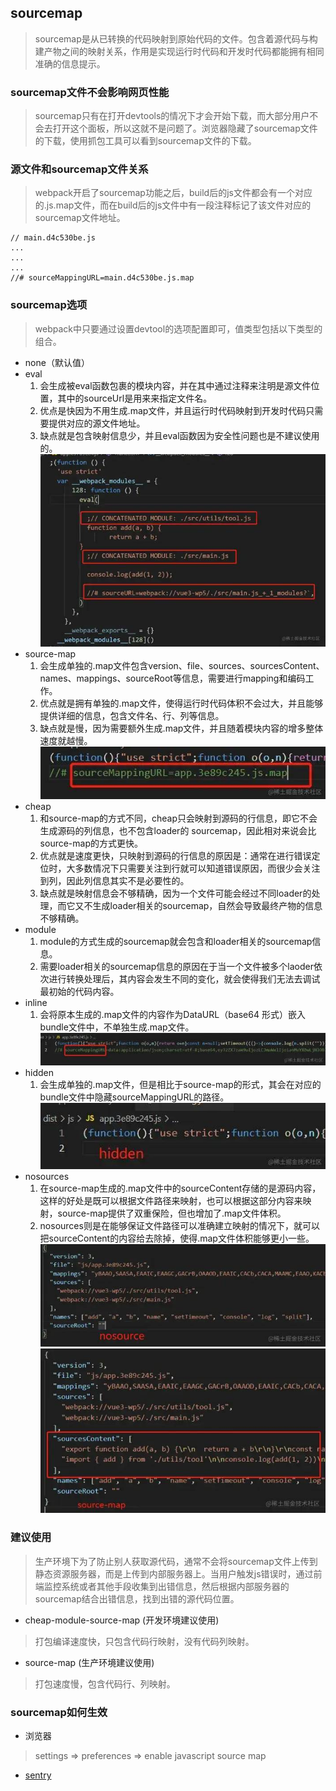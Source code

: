 ## sourcemap
> sourcemap是从已转换的代码映射到原始代码的文件。包含着源代码与构建产物之间的映射关系，作用是实现运行时代码和开发时代码都能拥有相同准确的信息提示。

### sourcemap文件不会影响网页性能
> sourcemap只有在打开devtools的情况下才会开始下载，而大部分用户不会去打开这个面板，所以这就不是问题了。浏览器隐藏了sourcemap文件的下载，使用抓包工具可以看到sourcemap文件的下载。

### 源文件和sourcemap文件关系
> webpack开启了sourcemap功能之后，build后的js文件都会有一个对应的.js.map文件，而在build后的js文件中有一段注释标记了该文件对应的sourcemap文件地址。

```
// main.d4c530be.js
...
...
...
//# sourceMappingURL=main.d4c530be.js.map
```
### sourcemap选项
> webpack中只要通过设置devtool的选项配置即可，值类型包括以下类型的组合。

- none（默认值）
- eval
  1. 会生成被eval函数包裹的模块内容，并在其中通过注释来注明是源文件位置，其中的sourceUrl是用来来指定文件名。
  2. 优点是快因为不用生成.map文件，并且运行时代码映射到开发时代码只需要提供对应的源文件地址。
  3. 缺点就是包含映射信息少，并且eval函数因为安全性问题也是不建议使用的。
![eval](./img/sourcemapEval.jpg)
- source-map
  1. 会生成单独的.map文件包含version、file、sources、sourcesContent、names、mappings、sourceRoot等信息，需要进行mapping和编码工作。
  2. 优点就是拥有单独的.map文件，使得运行时代码体积不会过大，并且能够提供详细的信息，包含文件名、行、列等信息。
  3. 缺点就是慢，因为需要额外生成.map文件，并且随着模块内容的增多整体速度就越慢。
![sourcemap](./img/sourcemap.jpg)
- cheap
  1. 和source-map的方式不同，cheap只会映射到源码的行信息，即它不会生成源码的列信息，也不包含loader的 sourcemap，因此相对来说会比source-map的方式更快。
  2. 优点就是速度更快，只映射到源码的行信息的原因是：通常在进行错误定位时，大多数情况下只需要关注到行就可以知道错误原因，而很少会关注到列，因此列信息其实不是必要性的。
  3. 缺点就是映射信息会不够精确，因为一个文件可能会经过不同loader的处理，而它又不生成loader相关的sourcemap，自然会导致最终产物的信息不够精确。
- module
  1. module的方式生成的sourcemap就会包含和loader相关的sourcemap信息。
  2. 需要loader相关的sourcemap信息的原因在于当一个文件被多个laoder依次进行转换处理后，其内容会发生不同的变化，就会使得我们无法去调试最初始的代码内容。
- inline
  1. 会将原本生成的.map文件的内容作为DataURL（base64 形式）嵌入bundle文件中，不单独生成.map文件。
![sourcemapInline](./img/sourcemapInline.jpg)
- hidden
  1. 会生成单独的.map文件，但是相比于source-map的形式，其会在对应的bundle文件中隐藏sourceMappingURL的路径。
![sourcemapHidden](./img/sourcemapHidden.jpg)
- nosources
  1. 在source-map生成的.map文件中的sourceContent存储的是源码内容，这样的好处是既可以根据文件路径来映射，也可以根据这部分内容来映射，source-map提供了双重保险，但也增加了.map文件体积。
  2. nosources则是在能够保证文件路径可以准确建立映射的情况下，就可以把sourceContent的内容给去除掉，使得.map文件体积能够更小一些。
![sourcemapNosources](./img/sourcemapNosources.jpg)
![sourcemapNosourcesCompare](./img/sourcemapNosourcesCompare.jpg)
### 建议使用
> 生产环境下为了防止别人获取源代码，通常不会将sourcemap文件上传到静态资源服务器，而是上传到内部服务器上。当用户触发js错误时，通过前端监控系统或者其他手段收集到出错信息，然后根据内部服务器的sourcemap结合出错信息，找到出错的源代码位置。

- cheap-module-source-map (开发环境建议使用)
> 打包编译速度快，只包含代码行映射，没有代码列映射。

- source-map (生产环境建议使用)
> 打包速度慢，包含代码行、列映射。

### sourcemap如何生效
- 浏览器
> settings => preferences => enable javascript source map

- [sentry](https://juejin.cn/post/7209648356530962489#heading-10)
